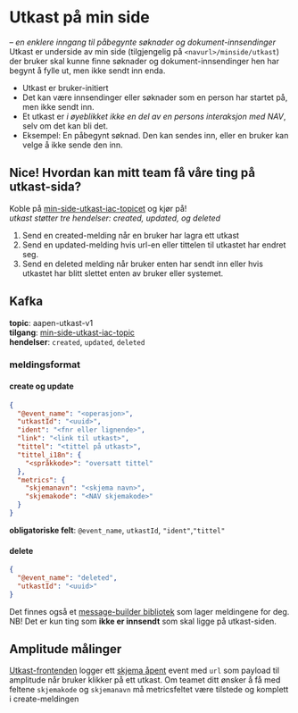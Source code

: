 
# Utkast på min side
_– en enklere inngang til påbegynte søknader og dokument-innsendinger_ \
Utkast er underside av min side (tilgjengelig på `<navurl>/minside/utkast`) der bruker
skal kunne finne søknader og dokument-innsendinger hen har begynt å fylle ut, men ikke sendt inn enda.<br>

* Utkast er bruker-initiert
* Det kan være innsendinger eller søknader som en person har startet på, men ikke sendt inn.
* Et utkast er _i øyeblikket ikke en del av en persons interaksjon med NAV_, selv om det kan bli det.
*  Eksempel:  En påbegynt søknad. Den kan sendes inn, eller en bruker kan velge å ikke sende den inn.

## Nice! Hvordan kan mitt team få våre ting på utkast-sida?
Koble på [min-side-utkast-iac-topicet](https://github.com/navikt/min-side-utkast-topic-iac) og kjør på! \
_utkast støtter tre hendelser: created, updated, og deleted_
1. Send en created-melding når en bruker har lagra ett utkast
2. Send en updated-melding hvis url-en eller tittelen til utkastet har endret seg.
3. Send en deleted melding når bruker enten har sendt inn eller hvis utkastet har blitt slettet enten av bruker eller systemet.

## Kafka

**topic**: aapen-utkast-v1 \
**tilgang**: [min-side-utkast-iac-topic](https://github.com/navikt/min-side-utkast-topic-iac) \
**hendelser**: `created`, `updated`, `deleted`

### meldingsformat

#### create og update

```json
{
  "@event_name": "<operasjon>",
  "utkastId": "<uuid>",
  "ident": "<fnr eller lignende>",
  "link": "<link til utkast>",
  "tittel": "<tittel på utkast>",
  "tittel_i18n": {
    "<språkkode>": "oversatt tittel"
  },
  "metrics": {
    "skjemanavn": "<skjema navn>",
    "skjemakode": "<NAV skjemakode>"
  }
}
```

**obligatoriske felt**: `@event_name`, `utkastId`, `"ident"`,`"tittel"`

#### delete

```json
{
  "@event_name": "deleted",
  "utkastId": "<uuid>"
}
```
Det finnes også et [message-builder bibliotek](https://jitpack.io/#navikt/tms-utkast) som lager meldingene for deg.
NB! Det er kun ting som **ikke er innsendt** som skal ligge på utkast-siden.

## Amplitude målinger

[Utkast-frontenden](https://github.com/navikt/tms-utkast-mikrofrontend) logger
ett [skjema åpent](https://github.com/navikt/analytics-taxonomy/tree/main/events/skjema%20%C3%A5pnet) 
event med `url` som payload til amplitude når bruker klikker på ett utkast. Om teamet ditt ønsker å få med feltene 
`skjemakode` og `skjemanavn` må metricsfeltet være tilstede og komplett i create-meldingen


